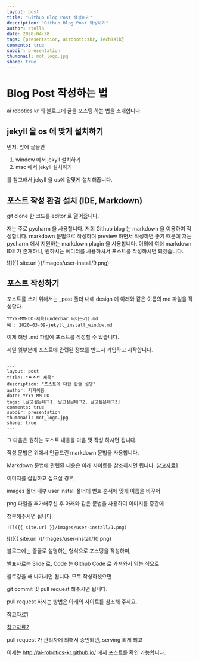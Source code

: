 ```yaml
---
layout: post
title: "Github Blog Post 작성하기"
description: "Github Blog Post 작성하기"
author: stella
date: 2020-04-28
tags: [presentation, airoboticskr, TechTalk]
comments: true
subdir: presentation
thumbnail: mot_logo.jpg
share: true
---
```


# Blog Post 작성하는 법

ai robotics kr 의 블로그에 글을 포스팅 하는 법을 소개합니다.


## jekyll 을 os 에 맞게 설치하기

먼저, 앞에 글들인 

1. window 에서 jekyll 설치하기
2. mac 에서 jekyll 설치하기

를 참고해서 jekyll 을 os에 알맞게 설치해줍니다. 

## 포스트 작성 환경 설치 (IDE, Markdown)

git clone 한 코드를 editor 로 열어줍니다. 

저는 주로 pycharm 을 사용합니다.
저희 Github blog 는 markdown 을 이용하여 작성합니다.
markdown 문법으로 작성하며 preview 하면서 작성하면 좋기 때문에
저는 pycharm 에서 지원하는 markdown plugin 을 사용합니다.
이외에 여러 markdown IDE 가 존재하니, 원하시는 에디터를 사용하셔서
포스트를 작성하시면 되겠습니다.

![]({{ site.url }}/images/user-install/9.png)

## 포스트 작성하기

포스트를 쓰기 위해서는 _post 폴더 내에 design 에 아래와 같은 이름의 md 파일을 작성합다. 

```
YYYY-MM-DD-제목(underbar 띄어쓰기).md
예 : 2020-03-09-jekyll_install_window.md
```
이제 해당 .md 파일에 포스트를 작성할 수 있습니다.

제일 윗부분에 포스트에 관련된 정보를 반드시 기입하고 시작합니다.

```

---
layout: post
title: "포스트 제목"
description: "포스트에 대한 한줄 설명"
author: 저자이름
date: YYYY-MM-DD
tags: [달고싶은태그1, 달고싶은태그2, 달고싶은태그3]
comments: true
subdir: presentation
thumbnail: mot_logo.jpg
share: true
---

```

그 다음은 원하는 포스트 내용을 마음 껏 작성 하시면 됩니다.

작성 문법은 위에서 언급드린 markdown 문법을 사용합니다.


Markdown 문법에 관련된 내용은 아래 사이트를 참조하시면 됩니다.
[참고자료1](https://gist.github.com/ihoneymon/652be052a0727ad59601)
 


이미지를 삽입하고 싶으실 경우, 

images 폴더 내부 user install 폴더에 번호 순서에 맞게 이름을 바꾸어

png 파일을 추가해주신 후 아래와 같은 문법을 사용하여 이미지를 중간에

첨부해주시면 됩니다.

```
![]({{ site.url }}/images/user-install/1.png)
```

![]({{ site.url }}/images/user-install/10.png)

블로그에는 줄글로 설명하는 형식으로 포스팅을 작성하며,

발표자료는 Slide 로, Code 는 Github Code 로 가져와서 엮는 식으로

블로깅을 해 나가시면 됩니다. 모두 작성하셨으면 

git commit 및 pull request 해주시면 됩니다.

pull request 하시는 방법은 아래의 사이트를 참조해 주세요.


[참고자료1](https://wayhome25.github.io/git/2017/07/08/git-first-pull-request-story/)

[참고자료2](https://velog.io/@zansol/Pull-Request-%EC%9D%B4%ED%95%B4%ED%95%98%EA%B8%B0)
 

pull request 가 관리자에 의해서 승인되면, serving 되게 되고

이제는 http://ai-robotics-kr.github.io/ 에서 포스트를 확인 가능합니다. 



